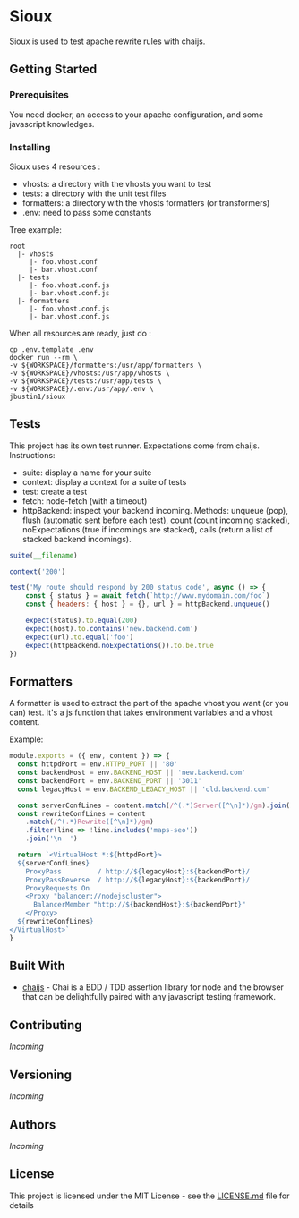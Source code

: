 # Sioux

Sioux is used to test apache rewrite rules with chaijs.

## Getting Started

### Prerequisites

You need docker, an access to your apache configuration, and some javascript knowledges.

### Installing

Sioux uses 4 resources : 
- vhosts: a directory with the vhosts you want to test
- tests: a directory with the unit test files
- formatters: a directory with the vhosts formatters (or transformers)
- .env: need to pass some constants

Tree example:

```
root
  |- vhosts 
     |- foo.vhost.conf
     |- bar.vhost.conf
  |- tests
     |- foo.vhost.conf.js
     |- bar.vhost.conf.js
  |- formatters
     |- foo.vhost.conf.js
     |- bar.vhost.conf.js
```

When all resources are ready, just do :

```
cp .env.template .env
docker run --rm \
-v ${WORKSPACE}/formatters:/usr/app/formatters \
-v ${WORKSPACE}/vhosts:/usr/app/vhosts \
-v ${WORKSPACE}/tests:/usr/app/tests \
-v ${WORKSPACE}/.env:/usr/app/.env \
jbustin1/sioux
```

## Tests

This project has its own test runner. Expectations come from chaijs.
Instructions:
- suite: display a name for your suite
- context: display a context for a suite of tests
- test: create a test
- fetch: node-fetch (with a timeout)
- httpBackend: inspect your backend incoming. Methods: unqueue (pop), flush (automatic sent before each test), count (count incoming stacked), noExpectations (true if incomings are stacked), calls (return a list of stacked backend incomings).

```js
suite(__filename)

context('200')

test('My route should respond by 200 status code', async () => {
    const { status } = await fetch(`http://www.mydomain.com/foo`)
    const { headers: { host } = {}, url } = httpBackend.unqueue()

    expect(status).to.equal(200)
    expect(host).to.contains('new.backend.com')
    expect(url).to.equal('foo')
    expect(httpBackend.noExpectations()).to.be.true
})
```

## Formatters

A formatter is used to extract the part of the apache vhost you want (or you can) test. It's a js function that takes environment variables and a vhost content.

Example: 

```js
module.exports = ({ env, content }) => {
  const httpdPort = env.HTTPD_PORT || '80'
  const backendHost = env.BACKEND_HOST || 'new.backend.com'
  const backendPort = env.BACKEND_PORT || '3011'
  const legacyHost = env.BACKEND_LEGACY_HOST || 'old.backend.com'

  const serverConfLines = content.match(/^(.*)Server([^\n]*)/gm).join('\n  ')
  const rewriteConfLines = content
    .match(/^(.*)Rewrite([^\n]*)/gm)
    .filter(line => !line.includes('maps-seo'))
    .join('\n  ')

  return `<VirtualHost *:${httpdPort}>
  ${serverConfLines}
    ProxyPass         / http://${legacyHost}:${backendPort}/
    ProxyPassReverse  / http://${legacyHost}:${backendPort}/
    ProxyRequests On
    <Proxy "balancer://nodejscluster">
      BalancerMember "http://${backendHost}:${backendPort}"
    </Proxy>
  ${rewriteConfLines}
</VirtualHost>`
}
```

## Built With

* [chaijs](https://www.chaijs.com/) - Chai is a BDD / TDD assertion library for node and the browser that can be delightfully paired with any javascript testing framework.

## Contributing

_Incoming_

## Versioning

_Incoming_ 

## Authors

_Incoming_

## License

This project is licensed under the MIT License - see the [LICENSE.md](LICENSE.md) file for details
